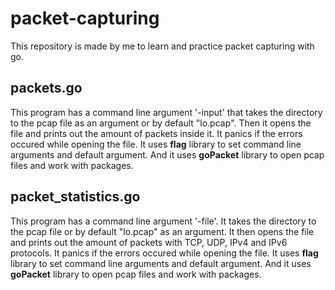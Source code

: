 # packet-capturing 
This repository is made by me to learn and practice packet capturing with go.
## packets.go
This program has a command line argument '-input' that takes the directory to the pcap file as an argument or by default "lo.pcap".
Then it opens the file and prints out the amount of packets inside it.
It panics if the errors occured while opening the file.
It uses **flag** library to set command line arguments and default argument. And it uses **goPacket** library to open pcap files and work with packages.

## packet_statistics.go
This program has a command line argument '-file'. It takes the directory to the pcap file or by default "lo.pcap" as an argument.
It then opens the file and prints out the amount of packets with TCP, UDP, IPv4 and IPv6 protocols. 
It panics if the errors occured while opening the file.
It uses **flag** library to set command line arguments and default argument. And it uses **goPacket** library to open pcap files and work with packages.
